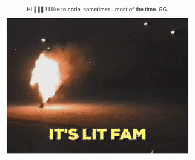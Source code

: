 <div align="center">
    <p>Hi 🙆🏻‍♂️ ! I like to code, sometimes...most of the time. GG.</p>
	<img src="lit.gif">
</div>
